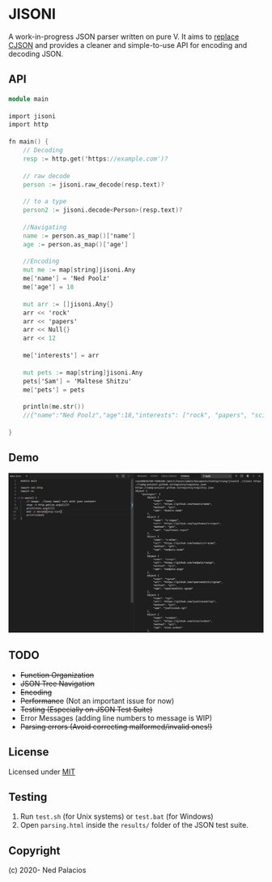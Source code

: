 # JISONI
A work-in-progress JSON parser written on pure V. It aims to [replace CJSON](https://github.com/vlang/v/issues/309) and provides a cleaner and simple-to-use API for encoding and decoding JSON.

## API
```v
module main

import jisoni
import http

fn main() {
    // Decoding
    resp := http.get('https://example.com')?

    // raw decode
    person := jisoni.raw_decode(resp.text)?

    // to a type
    person2 := jisoni.decode<Person>(resp.text)?

    //Navigating
    name := person.as_map()['name']
    age := person.as_map()['age']

    //Encoding
    mut me := map[string]jisoni.Any
    me['name'] = 'Ned Poolz'
    me['age'] = 18

    mut arr := []jisoni.Any{}
    arr << 'rock'
    arr << 'papers'
    arr << Null{}
    arr << 12

    me['interests'] = arr

    mut pets := map[string]jisoni.Any
    pets['Sam'] = 'Maltese Shitzu' 
    me['pets'] = pets

    println(me.str())
    //{"name":"Ned Poolz","age":18,"interests": ["rock", "papers", "scissors"],"pets":{"Sam":"Maltese"}}

}
```

## Demo
![demo](demo.png)

## TODO
- ~~Function Organization~~
- ~~JSON Tree Navigation~~
- ~~Encoding~~
- ~~Performance~~ (Not an important issue for now) 
- ~~Testing (Especially on JSON Test Suite)~~
- Error Messages (adding line numbers to message is WIP)
- ~~Parsing errors (Avoid correcting malformed/invalid ones!)~~

## License
Licensed under [MIT](LICENSE)

## Testing
1. Run `test.sh` (for Unix systems) or `test.bat` (for Windows)
2. Open `parsing.html` inside the `results/` folder of the JSON test suite. 

## Copyright
(c) 2020- Ned Palacios
